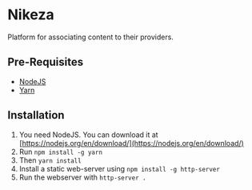 # Nikeza
Platform for associating content to their providers.

## Pre-Requisites
- [NodeJS](https://nodejs.org/en/)
- [Yarn](https://yarnpkg.com)

## Installation

1. You need NodeJS. You can download it at [https://nodejs.org/en/download/](https://nodejs.org/en/download/)
2. Run `npm install -g yarn`
3. Then `yarn install`
4. Install a static web-server using `npm install -g http-server`
5. Run the webserver with `http-server .`
